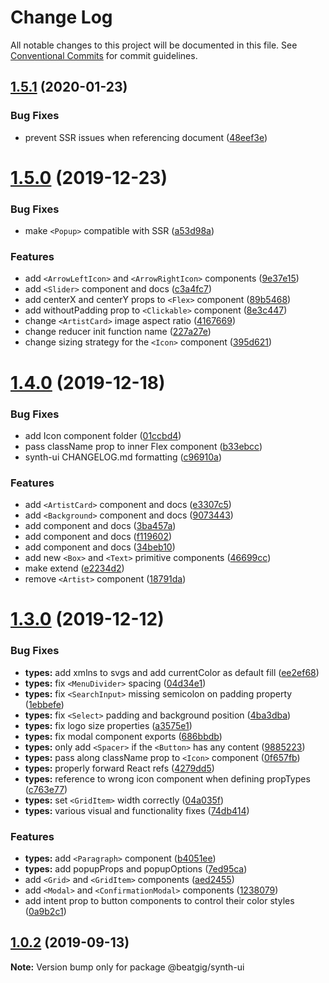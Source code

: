 # Change Log

All notable changes to this project will be documented in this file.
See [Conventional Commits](https://conventionalcommits.org) for commit guidelines.

## [1.5.1](https://github.com/beatgig/synth/compare/@beatgig/synth-ui@1.5.0...@beatgig/synth-ui@1.5.1) (2020-01-23)


### Bug Fixes

* prevent SSR issues when referencing document ([48eef3e](https://github.com/beatgig/synth/commit/48eef3e8ca4183914f7c262cb87187fc87f075c9))





# [1.5.0](https://github.com/beatgig/synth/compare/@beatgig/synth-ui@1.4.0...@beatgig/synth-ui@1.5.0) (2019-12-23)


### Bug Fixes

* make `<Popup>` compatible with SSR ([a53d98a](https://github.com/beatgig/synth/commit/a53d98a3deabb52054a9e333bb516aef223bd5c9))


### Features

* add `<ArrowLeftIcon>` and `<ArrowRightIcon>` components ([9e37e15](https://github.com/beatgig/synth/commit/9e37e15e6d418839792bb7297104b1008222774b))
* add `<Slider>` component and docs ([c3a4fc7](https://github.com/beatgig/synth/commit/c3a4fc729ee84c47bf54cd59dae2fd39784fe48f))
* add centerX and centerY props to `<Flex>` component ([89b5468](https://github.com/beatgig/synth/commit/89b54689d65e896141bc9564116b56e9a4561c6f))
* add withoutPadding prop to `<Clickable>` component ([8e3c447](https://github.com/beatgig/synth/commit/8e3c4479a63b1d233e15cde55be4ea7eb157878d))
* change `<ArtistCard>` image aspect ratio ([4167669](https://github.com/beatgig/synth/commit/41676699aa1ac1178d5992581d5824f34b340ccb))
* change reducer init function name ([227a27e](https://github.com/beatgig/synth/commit/227a27e4a627e4ca12b2408427892240cce50db4))
* change sizing strategy for the `<Icon>` component ([395d621](https://github.com/beatgig/synth/commit/395d621e97ee0b9da485ad68e7e1e82fcf61a243))





# [1.4.0](https://github.com/beatgig/synth/compare/@beatgig/synth-ui@1.3.0...@beatgig/synth-ui@1.4.0) (2019-12-18)


### Bug Fixes

* add Icon component folder ([01ccbd4](https://github.com/beatgig/synth/commit/01ccbd4b8e4da04d7cbc624f7d03e59aa26b4c5b))
* pass className prop to inner Flex component ([b33ebcc](https://github.com/beatgig/synth/commit/b33ebcc7b5805f84bb8e4a194db48ca7334587b1))
* synth-ui CHANGELOG.md formatting ([c96910a](https://github.com/beatgig/synth/commit/c96910ac0e057b6211422e4ec2231ad3c677e793))


### Features

* add `<ArtistCard>` component and docs ([e3307c5](https://github.com/beatgig/synth/commit/e3307c5c36c18be6cf531cf7d9a3d35087b7621b))
* add `<Background>` component and docs ([9073443](https://github.com/beatgig/synth/commit/9073443b2d6bcce568079d7783fe556e5682a3b8))
* add <AspectRatio> component and docs ([3ba457a](https://github.com/beatgig/synth/commit/3ba457adbbc8250106b9fbb03869b46c75f85588))
* add <Box> component and docs ([f119602](https://github.com/beatgig/synth/commit/f119602707d6bb4b7afe48030dd33e3d4285a1a7))
* add <Rating> component and docs ([34beb10](https://github.com/beatgig/synth/commit/34beb1021f373fbe971c11903f61e6f04bd0af9c))
* add new `<Box>` and `<Text>` primitive components ([46699cc](https://github.com/beatgig/synth/commit/46699ccbe3d310cc3f6ad4a966bb35307a1729ee))
* make <GridItem> extend <Flex> ([e2234d2](https://github.com/beatgig/synth/commit/e2234d2468043bf74a88519a5030e92dadd8cf38))
* remove `<Artist>` component ([18791da](https://github.com/beatgig/synth/commit/18791da0e16634b2bc1cbd14ea72664f4c458063))





# [1.3.0](https://github.com/beatgig/synth/compare/@beatgig/synth-ui@1.2.0...@beatgig/synth-ui@1.3.0) (2019-12-12)


### Bug Fixes

* **types:** add xmlns to svgs and add currentColor as default fill ([ee2ef68](https://github.com/beatgig/synth/commit/ee2ef68))
* **types:** fix `<MenuDivider>` spacing ([04d34e1](https://github.com/beatgig/synth/commit/04d34e1))
* **types:** fix `<SearchInput>` missing semicolon on padding property ([1ebbefe](https://github.com/beatgig/synth/commit/1ebbefe))
* **types:** fix `<Select>` padding and background position ([4ba3dba](https://github.com/beatgig/synth/commit/4ba3dba))
* **types:** fix logo size properties ([a3575e1](https://github.com/beatgig/synth/commit/a3575e1))
* **types:** fix modal component exports ([686bbdb](https://github.com/beatgig/synth/commit/686bbdb))
* **types:** only add `<Spacer>` if the `<Button>` has any content ([9885223](https://github.com/beatgig/synth/commit/9885223))
* **types:** pass along className prop to `<Icon>` component ([0f657fb](https://github.com/beatgig/synth/commit/0f657fb))
* **types:** properly forward React refs ([4279dd5](https://github.com/beatgig/synth/commit/4279dd5))
* **types:** reference to wrong icon component when defining propTypes ([c763e77](https://github.com/beatgig/synth/commit/c763e77))
* **types:** set `<GridItem>` width correctly ([04a035f](https://github.com/beatgig/synth/commit/04a035f))
* **types:** various visual and functionality fixes ([74db414](https://github.com/beatgig/synth/commit/74db414))


### Features

* **types:** add `<Paragraph>` component ([b4051ee](https://github.com/beatgig/synth/commit/b4051ee))
* **types:** add popupProps and popupOptions ([7ed95ca](https://github.com/beatgig/synth/commit/7ed95ca))
* add `<Grid>` and `<GridItem>` components ([aed2455](https://github.com/beatgig/synth/commit/aed2455))
* add `<Modal>` and `<ConfirmationModal>` components ([1238079](https://github.com/beatgig/synth/commit/1238079))
* add intent prop to button components to control their color styles ([0a9b2c1](https://github.com/beatgig/synth/commit/0a9b2c1))





## [1.0.2](https://github.com/beatgig/synth/compare/@beatgig/synth-ui@1.0.1...@beatgig/synth-ui@1.0.2) (2019-09-13)

**Note:** Version bump only for package @beatgig/synth-ui
